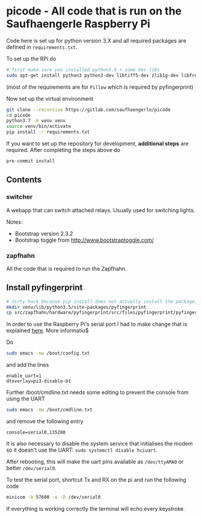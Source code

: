 # picode - All code that is run on the Saufhaengerle Raspberry Pi

Code here is set up for python version 3.X and all required packages are defined in `requirements.txt`.

To set up the RPi do

```bash
# first make sure you installed python3.X + some dev libs
sudo apt-get install python3 python3-dev libtiff5-dev zlib1g-dev libfreetype6-dev liblcms2-dev libwebp-dev libharfbuzz-dev libfribidi-dev tcl8.6-dev tk8.6-dev python-tk git python3-venv emacs
```

(most of the requirements are for `Pillow` which is required by pyfingerprint)

Now set up the virtual environment

```bash
git clone --recursive https://gitlab.com/saufhaengerle/picode
cd picode
python3.7 -m venv venv
source venv/bin/activate
pip install -r requirements.txt
```

If you want to set up the repository for development, **additional steps** are required. After completing the steps above do

```bash
pre-commit install
```

## Contents

### switcher

A webapp that can switch attached relays. Usually used for switching lights.

Notes:

* Bootstrap version 2.3.2
* Bootstrap toggle from http://www.bootstraptoggle.com/

### zapfhahn

All the code that is required to run the Zapfhahn.

## Install pyfingerprint

```bash
# dirty hack because pip install does not actually install the package, only sets the context
mkdir venv/lib/python3.5/site-packages/pyfingerprint
cp src/zapfhahn/hardware/pyfingerprint/src/files/pyfingerprint/pyfingerprint.py venv/lib/python3.5/site-packages/pyfingerprint
```

In order to use the Raspberry Pi's serial port I had to make change that is explained [here](https://raspberrypi.stackexchange.com/questions/45570/how-do-i-make-serial-work-on-the-raspberry-pi3-pi3b-pizerow/45571#45571). More informatio$

Do

```bash
sudo emacs -nw /boot/config.txt
```

and add the lines

```
enable_uart=1
dtoverlay=pi3-disable-bt
```

Further /boot/cmdline.txt needs some editing to prevent the console from using the UART

```bash
sudo emacs -nw /boot/cmdline.txt
```

and remove the following entry

```
console=serial0,115200
```

It is also necessary to disable the system service that initialises the modem so it doesn't use the UART: `sudo systemctl disable hciuart`.

After rebooting, this will make the uart pins available as `/dev/ttyAMA0` or better `/dev/serial0`.

To test the serial port, shortcut Tx and RX on the pi and run the following code

```bash
minicom -b 57600 -o -D /dev/serial0
```

If everything is working correctly the terminal will echo every keystroke.